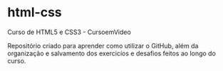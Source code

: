 # html-css
 Curso de HTML5 e CSS3 - CursoemVideo

 Repositório criado para aprender como utilizar o GitHub, além da organização e salvamento dos exercicíos e desafios feitos ao longo do curso.
